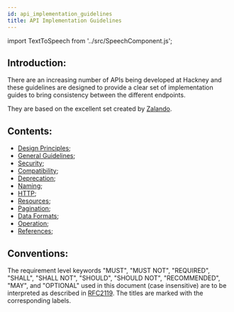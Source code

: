 ```yaml
---
id: api_implementation_guidelines
title: API Implementation Guidelines
---
```


import TextToSpeech from '../src/SpeechComponent.js';

<TextToSpeech>

## Introduction:
There are an increasing number of APIs being developed at Hackney and these guidelines are designed to provide a clear set of implementation guides to bring consistency between the different endpoints.

They are based on the excellent set created by [Zalando](https://github.com/zalando/restful-api-guidelines).
## Contents:
* [Design Principles](api_design_principles.md);
* [General Guidelines](general_guidelines.md);
* [Security](security.md);
* [Compatibility](compatibility.md);
* [Deprecation](deprecation.md);
* [Naming](naming_conventions.md);
* [HTTP](http.md);
* [Resources](resources.md);
* [Pagination](pagination.md);
* [Data Formats](data-formats.md);
* [Operation](operation.md);
* [References](references.md);
## Conventions:
The requirement level keywords "MUST", "MUST NOT", "REQUIRED", "SHALL", "SHALL NOT", "SHOULD", "SHOULD NOT", "RECOMMENDED", "MAY", and "OPTIONAL" used in this document (case insensitive) are to be interpreted as described in [RFC2119](https://www.ietf.org/rfc/rfc2119.txt). The titles are marked with the corresponding labels.

</TextToSpeech>